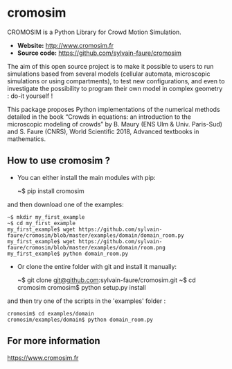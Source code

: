 # cromosim

CROMOSIM is a Python Library for Crowd Motion Simulation.

- **Website:** http://www.cromosim.fr
- **Source code:** https://github.com/sylvain-faure/cromosim

The aim of this open source project is to make it possible to users to run simulations based from several models (cellular automata, microscopic simulations or using compartments), to test new configurations, and even to investigate the possibility to program their own model in complex geometry : do-it yourself !

This package proposes Python implementations of the numerical methods detailed in the book “Crowds in equations: an introduction to the microscopic modeling of crowds” by B. Maury (ENS Ulm & Univ. Paris-Sud) and S. Faure (CNRS), World Scientific 2018, Advanced textbooks in mathematics.



How to use cromosim ?
---------------------

- You can either install the main modules with pip:

    ~$ pip install cromosim

and then download one of the examples:

    ~$ mkdir my_first_example
    ~$ cd my_first_example
    my_first_example$ wget https://github.com/sylvain-faure/cromosim/blob/master/examples/domain/domain_room.py
    my_first_example$ wget https://github.com/sylvain-faure/cromosim/blob/master/examples/domain/room.png
    my_first_example$ python domain_room.py

- Or clone the entire folder with git and install it manually:

    ~$ git clone git@github.com:sylvain-faure/cromosim.git
    ~$ cd cromosim
    cromosim$ python setup.py install

and then try one of the scripts in the 'examples' folder :
    
    cromosim$ cd examples/domain
    cromosim/examples/domain$ python domain_room.py

For more information
---------------------

https://www.cromosim.fr
